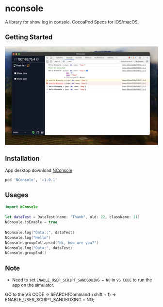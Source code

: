 # nconsole

A library for show log in console. CocoaPod Specs for iOS/macOS.

## Getting Started

![Demo NConsole](https://github.com/nghinv-software/nconsole-ios/blob/main/demo_nconsole.png)

## Installation

App desktop download [NConsole](https://drive.google.com/drive/folders/1P4cqXhalzsiPtrVAKWvoD9tK_pt9ZpzJ?usp=share_link)

```sh
pod 'NConsole', '=1.0.1'
```

## Usages

```swift
import NConsole

let dataTest = DataTest(name: "Thanh", old: 22, className: 11)
NConsole.isEnable = true

NConsole.log("Data::", dataTest)
NConsole.log("Hello")
NConsole.groupCollapsed("Hi, how are you?")
NConsole.log("Data:", dataTest)
NConsole.groupEnd()
```

## Note

- Need to set `ENABLE_USER_SCRIPT_SANDBOXING = NO` in `VS CODE` to run the app on the simulator.

GO to the VS CODE => SEARCH(Command +shift + f) => ENABLE_USER_SCRIPT_SANDBOXING = NO;
